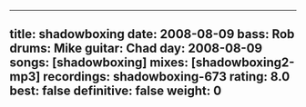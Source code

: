 
---
title: shadowboxing
date: 2008-08-09
bass:	Rob
drums:	Mike
guitar:	Chad
day: 2008-08-09
songs: [shadowboxing]
mixes: [shadowboxing2-mp3]
recordings: shadowboxing-673
rating: 8.0
best: false
definitive: false
weight: 0
---
